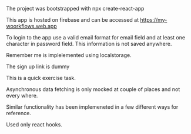 The project was bootstrapped with npx create-react-app

This app is hosted on firebase and can be accessed at https://my-woorkflows.web.app

To login to the app use a valid email format for email field and at least one character in password field. This information is not saved anywhere.

Remember me is implelemented using localstorage.

The sign up link is dummy

This is a quick exercise task.

Asynchronous data fetching is only mocked at couple of places and not every where.

Similar functionality has been implemeneted in a few different ways for reference.

Used only react hooks.


